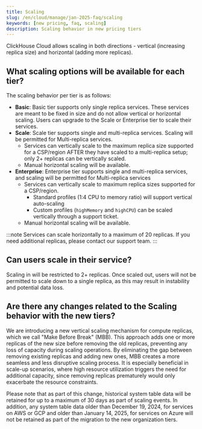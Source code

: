 ```yaml
---
title: Scaling
slug: /en/cloud/manage/jan-2025-faq/scaling
keywords: [new pricing, faq, scaling]
description: Scaling behavior in new pricing tiers
---
```


ClickHouse Cloud allows scaling in both directions - vertical (increasing replica size) and horizontal (adding more replicas).

## What scaling options will be available for each tier?

The scaling behavior per tier is as follows:

* **Basic**: Basic tier supports only single replica services. These services are meant to be fixed in size and do not allow vertical or horizontal scaling. Users can upgrade to the Scale or Enterprise tier to scale their services.
* **Scale**: Scale tier supports single and multi-replica services. Scaling will be permitted for Multi-replica services. 
    * Services can vertically scale to the maximum replica size supported for a CSP/region AFTER they have scaled to a multi-replica setup; only 2+ replicas can be vertically scaled.
    * Manual horizontal scaling will be available. 
* **Enterprise**: Enterprise tier supports single and multi-replica services, and scaling will be permitted for Multi-replica services 
    * Services can vertically scale to maximum replica sizes supported for a CSP/region.
        * Standard profiles (1:4 CPU to memory ratio) will support vertical auto-scaling
        * Custom profiles (`highMemory` and `highCPU`) can be scaled vertically through a support ticket.
    * Manual horizontal scaling will be available.

:::note
Services can scale horizontally to a maximum of 20 replicas. If you need additional replicas, please contact our support team.
:::

## Can users scale in their service?

Scaling in will be restricted to 2+ replicas. Once scaled out, users will not be permitted to scale down to a single replica, as this may result in instability and potential data loss.

## Are there any changes related to the Scaling behavior with the new tiers?

We are introducing a new vertical scaling mechanism for compute replicas, which we call "Make Before Break" (MBB). This approach adds one or more replicas of the new size before removing the old replicas, preventing any loss of capacity during scaling operations. By eliminating the gap between removing existing replicas and adding new ones, MBB creates a more seamless and less disruptive scaling process. It is especially beneficial in scale-up scenarios, where high resource utilization triggers the need for additional capacity, since removing replicas prematurely would only exacerbate the resource constraints.

Please note that as part of this change, historical system table data will be retained for up to a maximum of 30 days as part of scaling events. In addition, any system table data older than December 19, 2024, for services on AWS or GCP and older than January 14, 2025, for services on Azure will not be retained as part of the migration to the new organization tiers.

